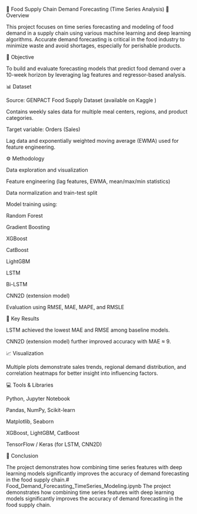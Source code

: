 🥗 Food Supply Chain Demand Forecasting (Time Series Analysis)
📘 Overview

This project focuses on time series forecasting and modeling of food demand in a supply chain using various machine learning and deep learning algorithms.
Accurate demand forecasting is critical in the food industry to minimize waste and avoid shortages, especially for perishable products.

🎯 Objective

To build and evaluate forecasting models that predict food demand over a 10-week horizon by leveraging lag features and regressor-based analysis.

📊 Dataset

Source: GENPACT Food Supply Dataset (available on Kaggle
)

Contains weekly sales data for multiple meal centers, regions, and product categories.

Target variable: Orders (Sales)

Lag data and exponentially weighted moving average (EWMA) used for feature engineering.

⚙️ Methodology

Data exploration and visualization

Feature engineering (lag features, EWMA, mean/max/min statistics)

Data normalization and train-test split

Model training using:

Random Forest

Gradient Boosting

XGBoost

CatBoost

LightGBM

LSTM

Bi-LSTM

CNN2D (extension model)

Evaluation using RMSE, MAE, MAPE, and RMSLE

🧠 Key Results

LSTM achieved the lowest MAE and RMSE among baseline models.

CNN2D (extension model) further improved accuracy with MAE ≈ 9.

📈 Visualization

Multiple plots demonstrate sales trends, regional demand distribution, and correlation heatmaps for better insight into influencing factors.

💻 Tools & Libraries

Python, Jupyter Notebook

Pandas, NumPy, Scikit-learn

Matplotlib, Seaborn

XGBoost, LightGBM, CatBoost

TensorFlow / Keras (for LSTM, CNN2D)

🏁 Conclusion

The project demonstrates how combining time series features with deep learning models significantly improves the accuracy of demand forecasting in the food supply chain.# Food_Demand_Forecasting_TimeSeries_Modeling.ipynb
The project demonstrates how combining time series features with deep learning models significantly improves the accuracy of demand forecasting in the food supply chain.
